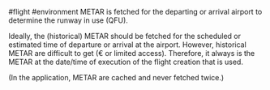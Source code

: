 #flight #environment
METAR is fetched for the departing or arrival airport to determine the runway in use (QFU).

Ideally, the (historical) METAR should be fetched for the scheduled or estimated time of departure or arrival at the airport. However, historical METAR are difficult to get (€ or limited access). Therefore, it always is the METAR at the date/time of execution of the flight creation that is used.

(In the application, METAR are cached and never fetched twice.)